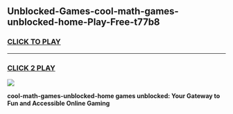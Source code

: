 
## Unblocked-Games-cool-math-games-unblocked-home-Play-Free-t77b8
<h3>
<a href="https://premium76.site?title=cool-math-games-unblocked-home&ref=18A">CLICK TO PLAY</a></h3>
<hr>

<h3>
<a href="https://premium76.site?title=cool-math-games-unblocked-home&ref=18A">CLICK 2 PLAY</a>
  
</h3>

<a href="https://premium76.site?title=cool-math-games-unblocked-home&ref=18A"><img src="https://clearcache.store/games.png"></a>


**cool-math-games-unblocked-home games unblocked: Your Gateway to Fun and Accessible Online Gaming**
